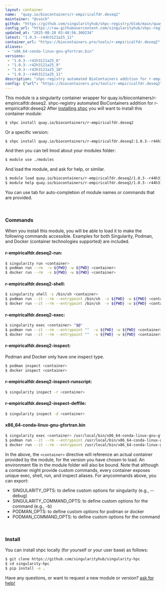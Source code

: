 ```yaml
---
layout: container
name:  "quay.io/biocontainers/r-empiricalfdr.deseq2"
maintainer: "@vsoch"
github: "https://github.com/singularityhub/shpc-registry/blob/main/quay.io/biocontainers/r-empiricalfdr.deseq2/container.yaml"
config_url: "https://raw.githubusercontent.com/singularityhub/shpc-registry/main/quay.io/biocontainers/r-empiricalfdr.deseq2/container.yaml"
updated_at: "2025-08-28 03:48:56.360234"
latest: "1.0.3--r44h3121a25_11"
container_url: "https://biocontainers.pro/tools/r-empiricalfdr.deseq2"
aliases:
 - "x86_64-conda-linux-gnu-gfortran.bin"
versions:
 - "1.0.3--r41h3121a25_8"
 - "1.0.3--r42h3121a25_9"
 - "1.0.3--r43h3121a25_10"
 - "1.0.3--r44h3121a25_11"
description: "shpc-registry automated BioContainers addition for r-empiricalfdr.deseq2"
config: {"url": "https://biocontainers.pro/tools/r-empiricalfdr.deseq2", "maintainer": "@vsoch", "description": "shpc-registry automated BioContainers addition for r-empiricalfdr.deseq2", "latest": {"1.0.3--r44h3121a25_11": "sha256:bb1d4d699ea5126ba077d310c2ff8aa931b0f4ce0941e943ca32ba377e3969d7"}, "tags": {"1.0.3--r41h3121a25_8": "sha256:fceeedc1f2d94f63e5f1a9a12a03ed0ca5c3e3875c25060716b8d2b61dd9fadc", "1.0.3--r42h3121a25_9": "sha256:f366efd35a62738a2b6168e17b2975c96fdd49ca565f25d65cc9c3fca5ea6eee", "1.0.3--r43h3121a25_10": "sha256:b523e5344095bc8f7d28e9915febd8a40f83931b9eb1d2e4a789a3ca280b445f", "1.0.3--r44h3121a25_11": "sha256:bb1d4d699ea5126ba077d310c2ff8aa931b0f4ce0941e943ca32ba377e3969d7"}, "docker": "quay.io/biocontainers/r-empiricalfdr.deseq2", "aliases": {"x86_64-conda-linux-gnu-gfortran.bin": "/usr/local/bin/x86_64-conda-linux-gnu-gfortran.bin"}}
---
```


This module is a singularity container wrapper for quay.io/biocontainers/r-empiricalfdr.deseq2.
shpc-registry automated BioContainers addition for r-empiricalfdr.deseq2
After [installing shpc](#install) you will want to install this container module:


```bash
$ shpc install quay.io/biocontainers/r-empiricalfdr.deseq2
```

Or a specific version:

```bash
$ shpc install quay.io/biocontainers/r-empiricalfdr.deseq2:1.0.3--r44h3121a25_11
```

And then you can tell lmod about your modules folder:

```bash
$ module use ./modules
```

And load the module, and ask for help, or similar.

```bash
$ module load quay.io/biocontainers/r-empiricalfdr.deseq2/1.0.3--r44h3121a25_11
$ module help quay.io/biocontainers/r-empiricalfdr.deseq2/1.0.3--r44h3121a25_11
```

You can use tab for auto-completion of module names or commands that are provided.

<br>

### Commands

When you install this module, you will be able to load it to make the following commands accessible.
Examples for both Singularity, Podman, and Docker (container technologies supported) are included.

#### r-empiricalfdr.deseq2-run:

```bash
$ singularity run <container>
$ podman run --rm  -v ${PWD} -w ${PWD} <container>
$ docker run --rm  -v ${PWD} -w ${PWD} <container>
```

#### r-empiricalfdr.deseq2-shell:

```bash
$ singularity shell -s /bin/sh <container>
$ podman run --it --rm --entrypoint /bin/sh  -v ${PWD} -w ${PWD} <container>
$ docker run --it --rm --entrypoint /bin/sh  -v ${PWD} -w ${PWD} <container>
```

#### r-empiricalfdr.deseq2-exec:

```bash
$ singularity exec <container> "$@"
$ podman run --it --rm --entrypoint ""  -v ${PWD} -w ${PWD} <container> "$@"
$ docker run --it --rm --entrypoint ""  -v ${PWD} -w ${PWD} <container> "$@"
```

#### r-empiricalfdr.deseq2-inspect:

Podman and Docker only have one inspect type.

```bash
$ podman inspect <container>
$ docker inspect <container>
```

#### r-empiricalfdr.deseq2-inspect-runscript:

```bash
$ singularity inspect -r <container>
```

#### r-empiricalfdr.deseq2-inspect-deffile:

```bash
$ singularity inspect -d <container>
```


#### x86_64-conda-linux-gnu-gfortran.bin

```bash
$ singularity exec <container> /usr/local/bin/x86_64-conda-linux-gnu-gfortran.bin
$ podman run --it --rm --entrypoint /usr/local/bin/x86_64-conda-linux-gnu-gfortran.bin   -v ${PWD} -w ${PWD} <container> -c " $@"
$ docker run --it --rm --entrypoint /usr/local/bin/x86_64-conda-linux-gnu-gfortran.bin   -v ${PWD} -w ${PWD} <container> -c " $@"
```



In the above, the `<container>` directive will reference an actual container provided
by the module, for the version you have chosen to load. An environment file in the
module folder will also be bound. Note that although a container
might provide custom commands, every container exposes unique exec, shell, run, and
inspect aliases. For anycommands above, you can export:

 - SINGULARITY_OPTS: to define custom options for singularity (e.g., --debug)
 - SINGULARITY_COMMAND_OPTS: to define custom options for the command (e.g., -b)
 - PODMAN_OPTS: to define custom options for podman or docker
 - PODMAN_COMMAND_OPTS: to define custom options for the command

<br>

### Install

You can install shpc locally (for yourself or your user base) as follows:

```bash
$ git clone https://github.com/singularityhub/singularity-hpc
$ cd singularity-hpc
$ pip install -e .
```

Have any questions, or want to request a new module or version? [ask for help!](https://github.com/singularityhub/singularity-hpc/issues)